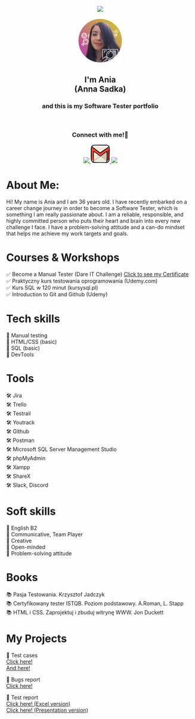 <p align="center">
  <img src="https://capsule-render.vercel.app/api?type=waving&&color=0:EEFF00,100:a82da8&text=Hello!&animation=fadeIn&fontColor=ffffff&height=160&section=header"/>
</p>

<div align="center">
  <a href="https://github.com/annasadka/portfolio/blob/main/images/ania1.png">
    <img src="images/ania1.png" alt="ania photo" width="120" height="120">
  </a><br />
</div>

<div align="center">
<h2>I'm Ania<br> (Anna Sadka)</h2>
<h3>and this is my Software Tester portfolio<br></h3>
</div><br>

<h3 align="center">
  Connect with me!💬
</h3>

<p align="center">

<a href="https://www.linkedin.com/in/anna-sadka-33084697/">
  <img height="50" src="https://user-images.githubusercontent.com/46517096/166973395-19676cd8-f8ec-4abf-83ff-da8243505b82.png"/>
</a>
<a href="mailto: anna.sadka87@gmail.com">
  <img height="50" src="https://github.com/annasadka/portfolio/blob/main/images/1873613_contact_email_message_letter_media_icon.svg"/>
</a>
<a href="https://www.instagram.com/aniajagoda/">
  <img height="50" src="https://user-images.githubusercontent.com/46517096/166974368-9798f39f-1f46-499c-b14e-81f0a3f83a06.png"/>
</a>
</p>

# About Me:

Hi! My name is Ania and I am 36 years old. I have recently embarked on a career change journey in order to become a Software Tester, which is something I am really passionate about. I am a reliable, responsible, and highly committed person who puts their heart and brain into every new challenge I face. I have a problem-solving attitude and a can-do mindset that helps me achieve my work targets and goals.

                                                                     
#  Courses & Workshops
 ✅ Become a Manual Tester (Dare IT Challenge) <a href="https://drive.google.com/file/d/1oA50IlRsUxhl0qdgGRGgw-3uu8lRkUed/view?usp=sharing" target="_blank">Click to see my Certificate</a><br>
 ✅ Praktyczny kurs testowania oprogramowania (Udemy.com) <br>
 ✅ Kurs SQL w 120 minut (kursysql.pl) <br>
 ✅ Introduction to Git and Github (Udemy) <br>


# Tech skills
  💪 Manual testing <br>
  💪 HTML/CSS (basic) <br> 
  💪 SQL (basic) <br>
  💪 DevTools <br>

  
# Tools
  🛠️ Jira <br>
  🛠️ Trello <br>
  🛠️ Testrail <br>
  🛠️ Youtrack <br>
  🛠️ Github <br>
  🛠️ Postman <br>
  🛠️ Microsoft SQL Server Management Studio <br>
  🛠️ phpMyAdmin <br>
  🛠️ Xampp <br>
  🛠️ ShareX <br>
  🛠️ Slack, Discord <br>

# Soft skills
  🌼 English B2 <br>
  🌼 Communicative, Team Player <br>
  🌼 Creative <br>
  🌼 Open-minded <br>
  🌼 Problem-solving attitude <br>

   

# Books
  📚 Pasja Testowania. Krzysztof Jadczyk <br>
  📚 Certyfikowany tester ISTQB. Poziom podstawowy. A.Roman, L. Stapp <br>
  📚 HTML i CSS. Zaprojektuj i zbuduj witrynę WWW. Jon Duckett <br>

# My Projects
  :watermelon: Test cases <br>
    [Click here!](https://docs.google.com/spreadsheets/d/1cmKNdL8iqBI_bWTe9jp_HwgQOh8Let9CoDSluefeJt8/edit#gid=1089487092) <br>
    [And here!](https://docs.google.com/spreadsheets/d/1cmKNdL8iqBI_bWTe9jp_HwgQOh8Let9CoDSluefeJt8/edit#gid=981232423) <br>
    
  :grapes: Bugs report <br>
    <a href="https://docs.google.com/spreadsheets/d/1cmKNdL8iqBI_bWTe9jp_HwgQOh8Let9CoDSluefeJt8/edit#gid=1356158546" target="blank">Click here!</a><br>

  :cherries: Test report <br>
    <a href="https://docs.google.com/spreadsheets/d/1cmKNdL8iqBI_bWTe9jp_HwgQOh8Let9CoDSluefeJt8/edit#gid=1669511446" target="blank">Click here! (Excel version)</a><br>
    <a href="https://docs.google.com/presentation/d/1D0NU-WkJbHL8yWAuwewOI8xpXMr61IO7/edit#slide=id.p1" target="blank">Click here! (Presentation version)</a><br>





